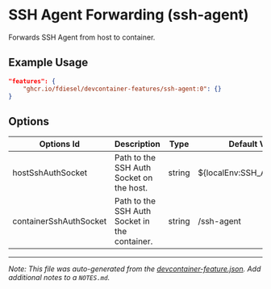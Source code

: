 
# SSH Agent Forwarding (ssh-agent)

Forwards SSH Agent from host to container.

## Example Usage

```json
"features": {
    "ghcr.io/fdiesel/devcontainer-features/ssh-agent:0": {}
}
```

## Options

| Options Id | Description | Type | Default Value |
|-----|-----|-----|-----|
| hostSshAuthSocket | Path to the SSH Auth Socket on the host. | string | ${localEnv:SSH_AUTH_SOCK} |
| containerSshAuthSocket | Path to the SSH Auth Socket in the container. | string | /ssh-agent |



---

_Note: This file was auto-generated from the [devcontainer-feature.json](https://github.com/fdiesel/devcontainer-features/blob/main/src/ssh-agent-forwarding/devcontainer-feature.json).  Add additional notes to a `NOTES.md`._
